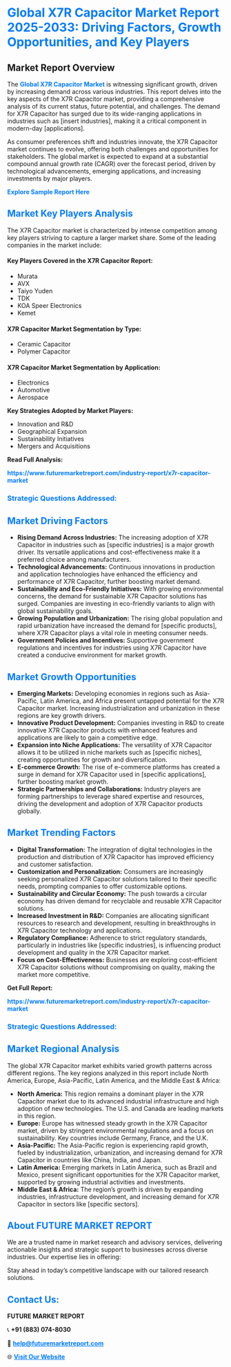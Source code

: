 <h1 style="color: #007BFF;">Global X7R Capacitor Market Report 2025-2033: Driving Factors, Growth Opportunities, and Key Players</h1>

<section id="overview">
<h2>Market Report Overview</h2>
<p>The <a href="https://www.futuremarketreport.com/industry-report/x7r-capacitor-market" style="color: #007BFF; text-decoration: none;"><strong>Global X7R Capacitor Market</strong></a> is witnessing significant growth, driven by increasing demand across various industries. This report delves into the key aspects of the X7R Capacitor market, providing a comprehensive analysis of its current status, future potential, and challenges. The demand for X7R Capacitor has surged due to its wide-ranging applications in industries such as [insert industries], making it a critical component in modern-day [applications].</p>
<p>As consumer preferences shift and industries innovate, the X7R Capacitor market continues to evolve, offering both challenges and opportunities for stakeholders. The global market is expected to expand at a substantial compound annual growth rate (CAGR) over the forecast period, driven by technological advancements, emerging applications, and increasing investments by major players.</p>
</section>

<section id="overview">
<p><a href="https://www.futuremarketreport.com/request-sample/reportId=76260" style="color: #007BFF; text-decoration: none;"><strong>Explore Sample Report Here</strong></a></p>
</section>

<section id="key-players">
<h2 style="color: #007BFF;">Market Key Players Analysis</h2>
<p>The X7R Capacitor market is characterized by intense competition among key players striving to capture a larger market share. Some of the leading companies in the market include:</p>
<h4>Key Players Covered in the X7R Capacitor Report:</h4>
<ul><li>Murata</li><li>AVX</li><li>Taiyo Yuden</li><li>TDK</li><li>KOA Speer Electronics</li><li>Kemet</li></ul>
<h4>X7R Capacitor Market Segmentation by Type:</h4>
<ul><li>Ceramic Capacitor</li><li>Polymer Capacitor</li></ul>

<h4>X7R Capacitor Market Segmentation by Application:</h4>
<ul><li>Electronics</li><li>Automotive</li><li>Aerospace</li></ul>
<p><strong>Key Strategies Adopted by Market Players:</strong></p>
<ul>
<li>Innovation and R&D</li>
<li>Geographical Expansion</li>
<li>Sustainability Initiatives</li>
<li>Mergers and Acquisitions</li>
</ul>
</section>

<section>
<p><strong>Read Full Analysis: </strong></p><a href="https://www.futuremarketreport.com/industry-report/x7r-capacitor-market" style="color: #007BFF; text-decoration: none;"><strong>https://www.futuremarketreport.com/industry-report/x7r-capacitor-market</strong></a>
<h3 style="color: #007BFF;">Strategic Questions Addressed:</h3>
</section>

<section id="driving-factors">
<h2 style="color: #007BFF;">Market Driving Factors</h2>
<ul>
<li><strong>Rising Demand Across Industries:</strong> The increasing adoption of X7R Capacitor in industries such as [specific industries] is a major growth driver. Its versatile applications and cost-effectiveness make it a preferred choice among manufacturers.</li>
<li><strong>Technological Advancements:</strong> Continuous innovations in production and application technologies have enhanced the efficiency and performance of X7R Capacitor, further boosting market demand.</li>
<li><strong>Sustainability and Eco-Friendly Initiatives:</strong> With growing environmental concerns, the demand for sustainable X7R Capacitor solutions has surged. Companies are investing in eco-friendly variants to align with global sustainability goals.</li>
<li><strong>Growing Population and Urbanization:</strong> The rising global population and rapid urbanization have increased the demand for [specific products], where X7R Capacitor plays a vital role in meeting consumer needs.</li>
<li><strong>Government Policies and Incentives:</strong> Supportive government regulations and incentives for industries using X7R Capacitor have created a conducive environment for market growth.</li>
</ul>
</section>

<section id="growth-opportunities">
<h2 style="color: #007BFF;">Market Growth Opportunities</h2>
<ul>
<li><strong>Emerging Markets:</strong> Developing economies in regions such as Asia-Pacific, Latin America, and Africa present untapped potential for the X7R Capacitor market. Increasing industrialization and urbanization in these regions are key growth drivers.</li>
<li><strong>Innovative Product Development:</strong> Companies investing in R&D to create innovative X7R Capacitor products with enhanced features and applications are likely to gain a competitive edge.</li>
<li><strong>Expansion into Niche Applications:</strong> The versatility of X7R Capacitor allows it to be utilized in niche markets such as [specific niches], creating opportunities for growth and diversification.</li>
<li><strong>E-commerce Growth:</strong> The rise of e-commerce platforms has created a surge in demand for X7R Capacitor used in [specific applications], further boosting market growth.</li>
<li><strong>Strategic Partnerships and Collaborations:</strong> Industry players are forming partnerships to leverage shared expertise and resources, driving the development and adoption of X7R Capacitor products globally.</li>
</ul>
</section>

<section id="trending-factors">
<h2 style="color: #007BFF;">Market Trending Factors</h2>
<ul>
<li><strong>Digital Transformation:</strong> The integration of digital technologies in the production and distribution of X7R Capacitor has improved efficiency and customer satisfaction.</li>
<li><strong>Customization and Personalization:</strong> Consumers are increasingly seeking personalized X7R Capacitor solutions tailored to their specific needs, prompting companies to offer customizable options.</li>
<li><strong>Sustainability and Circular Economy:</strong> The push towards a circular economy has driven demand for recyclable and reusable X7R Capacitor solutions.</li>
<li><strong>Increased Investment in R&D:</strong> Companies are allocating significant resources to research and development, resulting in breakthroughs in X7R Capacitor technology and applications.</li>
<li><strong>Regulatory Compliance:</strong> Adherence to strict regulatory standards, particularly in industries like [specific industries], is influencing product development and quality in the X7R Capacitor market.</li>
<li><strong>Focus on Cost-Effectiveness:</strong> Businesses are exploring cost-efficient X7R Capacitor solutions without compromising on quality, making the market more competitive.</li>
</ul>
</section>

<section>
<p><strong>Get Full Report: </strong></p><a href="https://www.futuremarketreport.com/industry-report/x7r-capacitor-market" style="color: #007BFF; text-decoration: none;"><strong>https://www.futuremarketreport.com/industry-report/x7r-capacitor-market</strong></a>
<h3 style="color: #007BFF;">Strategic Questions Addressed:</h3>
</section>


<section id="regional-analysis">
<h2 style="color: #007BFF;">Market Regional Analysis</h2>
<p>The global X7R Capacitor market exhibits varied growth patterns across different regions. The key regions analyzed in this report include North America, Europe, Asia-Pacific, Latin America, and the Middle East & Africa:</p>
<ul>
<li><strong>North America:</strong> This region remains a dominant player in the X7R Capacitor market due to its advanced industrial infrastructure and high adoption of new technologies. The U.S. and Canada are leading markets in this region.</li>
<li><strong>Europe:</strong> Europe has witnessed steady growth in the X7R Capacitor market, driven by stringent environmental regulations and a focus on sustainability. Key countries include Germany, France, and the U.K.</li>
<li><strong>Asia-Pacific:</strong> The Asia-Pacific region is experiencing rapid growth, fueled by industrialization, urbanization, and increasing demand for X7R Capacitor in countries like China, India, and Japan.</li>
<li><strong>Latin America:</strong> Emerging markets in Latin America, such as Brazil and Mexico, present significant opportunities for the X7R Capacitor market, supported by growing industrial activities and investments.</li>
<li><strong>Middle East & Africa:</strong> The region’s growth is driven by expanding industries, infrastructure development, and increasing demand for X7R Capacitor in sectors like [specific sectors].</li>
</ul>
</section>

<footer>
<h2 style="color: #007BFF;">About FUTURE MARKET REPORT</h2>
<p>We are a trusted name in market research and advisory services, delivering actionable insights and strategic support to businesses across diverse industries. Our expertise lies in offering:</p>

<p>Stay ahead in today’s competitive landscape with our tailored research solutions.</p>

<h2 style="color: #007BFF;">Contact Us:</h2>
<p><strong>FUTURE MARKET REPORT</strong></p>
<p>📞 <strong>+91 (883) 074-8030</strong></p>
<p>📧 <strong><a href="mailto:help@futuremarketreport.com" style="color: #007BFF;">help@futuremarketreport.com</a></strong></p>
<p>🌐 <strong><a href="https://www.futuremarketreport.com/" style="color: #007BFF;">Visit Our Website</a></strong></p>
</footer>